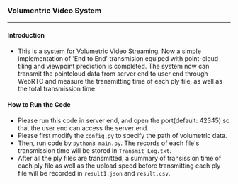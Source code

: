 ### Volumentric Video System  
---  
#### Introduction   
+ This is a system for Volumetric Video Streaming. Now a simple implementation of 'End to End' transmision equiped with point-cloud tiling and viewpoint prediction is completed. The system now can transmit the pointcloud data from server end to user end through WebRTC and measure the transmitting time of each ply file, as well as the total transmission time.  

#### How to Run the Code  
+ Please run this code in server end, and open the port(default: 42345) so that the user end can access the server end.  
+ Please first  modify the `config.py` to specify the path of volumetric data.  
+ Then, run code by `python3 main.py`. The records of each file's transmission time will be stored in `Transmit_Log.txt`.  
+ After all the ply files are transmitted, a summary of transission time of each ply file as well as the upload speed before transmitting each ply file will be recorded in `result1.json` and `result.csv`.  
